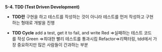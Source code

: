 **5-4. TDD (Test Driven Development)**

- **TDD란**
구현을 하고 테스트를 작성하는 것이 아니라
테스트를 먼저 작성하고 구현하는 형태로 개발을 진행

- **TDD Cycle**
add a test, get it to fail, and write
Red =>실패하는 테스트 코드를 작성
Green =>최대한 빨리 테스트를 통과시킴
Refactor=>리팩터링, tdd에서 가장 중요하지만 많은 사람들이 간과하는 부분